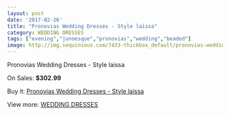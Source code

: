 ```yaml
---
layout: post
date: '2017-02-26'
title: "Pronovias Wedding Dresses - Style laissa"
category: WEDDING DRESSES
tags: ["evening","junoesque","pronovias","wedding","beaded"]
image: http://img.sequinious.com/7433-thickbox_default/pronovias-wedding-dresses-style-laissa.jpg
---
```

Pronovias Wedding Dresses - Style laissa

On Sales: **$302.99**
<a href="https://www.sequinious.com/wedding-dresses/2980-pronovias-wedding-dresses-style-laissa.html"><amp-img layout="responsive" width="600" height="600" src="//img.sequinious.com/7433-thickbox_default/pronovias-wedding-dresses-style-laissa.jpg" alt="Pronovias Wedding Dresses - Style laissa 0" /></a>
<a href="https://www.sequinious.com/wedding-dresses/2980-pronovias-wedding-dresses-style-laissa.html"><amp-img layout="responsive" width="600" height="600" src="//img.sequinious.com/7436-thickbox_default/pronovias-wedding-dresses-style-laissa.jpg" alt="Pronovias Wedding Dresses - Style laissa 1" /></a>
<a href="https://www.sequinious.com/wedding-dresses/2980-pronovias-wedding-dresses-style-laissa.html"><amp-img layout="responsive" width="600" height="600" src="//img.sequinious.com/7435-thickbox_default/pronovias-wedding-dresses-style-laissa.jpg" alt="Pronovias Wedding Dresses - Style laissa 2" /></a>
<a href="https://www.sequinious.com/wedding-dresses/2980-pronovias-wedding-dresses-style-laissa.html"><amp-img layout="responsive" width="600" height="600" src="//img.sequinious.com/7434-thickbox_default/pronovias-wedding-dresses-style-laissa.jpg" alt="Pronovias Wedding Dresses - Style laissa 3" /></a>

Buy it: [Pronovias Wedding Dresses - Style laissa](https://www.sequinious.com/wedding-dresses/2980-pronovias-wedding-dresses-style-laissa.html "Pronovias Wedding Dresses - Style laissa")

View more: [WEDDING DRESSES](https://www.sequinious.com/2-wedding-dresses "WEDDING DRESSES")